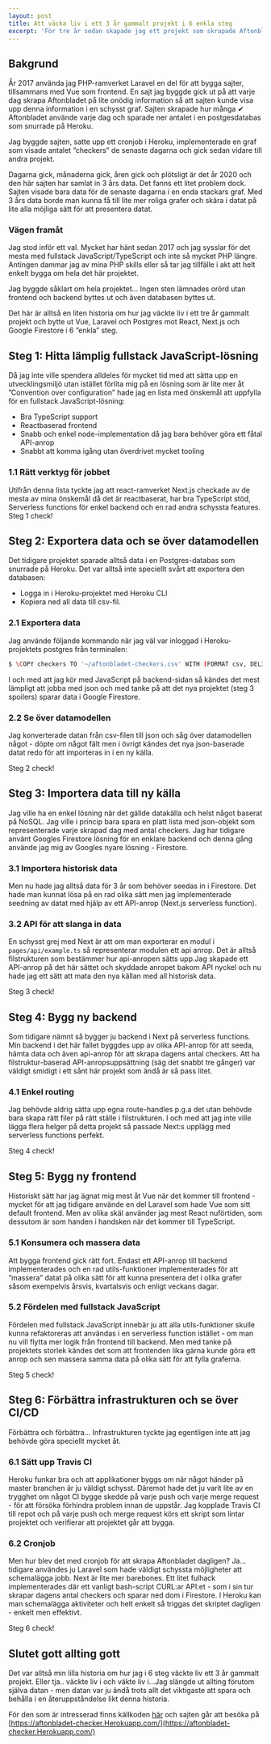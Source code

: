 ```yaml
---
layout: post
title: Att väcka liv i ett 3 år gammalt projekt i 6 enkla steg
excerpt: 'För tre år sedan skapade jag ett projekt som skrapade Aftonbladet dagligen. Det här är historien om vad som hände 3 år senare.'
---
```


## Bakgrund
År 2017 använda jag PHP-ramverket Laravel en del för att bygga sajter, tillsammans med Vue som frontend. En sajt jag byggde gick ut på att varje dag skrapa Aftonbladet på lite onödig information så att sajten kunde visa upp denna information i en schysst graf. Sajten skrapade hur många ✔ Aftonbladet använde varje dag och sparade ner antalet i en postgesdatabas som snurrade på Heroku. 

Jag byggde sajten, satte upp ett cronjob i Heroku, implementerade en graf som visade antalet ”checkers” de senaste dagarna och gick sedan vidare till andra projekt. 

Dagarna gick, månaderna gick, åren gick och plötsligt är det år 2020 och den här sajten har samlat in 3 års data. Det fanns ett litet problem dock. Sajten visade bara data för de senaste dagarna i en enda stackars graf. Med 3 års data borde man kunna få till lite mer roliga grafer och skära i datat på lite alla möjliga sätt för att presentera datat.

### Vägen framåt
Jag stod inför ett val. Mycket har hänt sedan 2017 och jag sysslar för det mesta med fullstack JavaScript/TypeScript och inte så mycket PHP längre. Antingen dammar jag av mina PHP skills eller så tar jag tillfälle i akt att helt enkelt bygga om hela det här projektet. 

Jag byggde såklart om hela projektet… Ingen sten lämnades orörd utan frontend och backend byttes ut och även databasen byttes ut. 

Det här är alltså en liten historia om hur jag väckte liv i ett tre år gammalt projekt och bytte ut Vue, Laravel och Postgres mot React, Next.js och Google Firestore i 6 ”enkla” steg.

## Steg 1: Hitta lämplig fullstack JavaScript-lösning
Då jag inte ville spendera alldeles för mycket tid med att sätta upp en utvecklingsmiljö utan istället förlita mig på en lösning som är lite mer åt ”Convention over configuration” hade jag en lista med önskemål att uppfylla för en fullstack JavaScript-lösning:

* Bra TypeScript support
* Reactbaserad frontend
* Snabb och enkel node-implementation då jag bara behöver göra ett fåtal API-anrop
* Snabbt att komma igång utan överdrivet mycket tooling

### 1.1 Rätt verktyg för jobbet
Utifrån denna lista tyckte jag att react-ramverket Next.js checkade av de mesta av mina önskemål då det är reactbaserat, har bra TypeScript stöd, Serverless functions för enkel backend och en rad andra schyssta features. Steg 1 check!
 
## Steg 2: Exportera data och se över datamodellen
Det tidigare projektet sparade alltså data i en Postgres-databas som snurrade på Heroku. Det var alltså inte speciellt svårt att exportera den databasen:

* Logga in i Heroku-projektet med Heroku CLI
* Kopiera ned all data till csv-fil.

### 2.1 Exportera data
Jag använde följande kommando när jag väl var inloggad i Heroku-projektets postgres från terminalen: 

```bash
$ \COPY checkers TO '~/aftonbladet-checkers.csv' WITH (FORMAT csv, DELIMITER ',',  HEADER true);
```

I och med att jag kör med JavaScript på backend-sidan så kändes det mest lämpligt att jobba med json och med tanke på att det nya projektet (steg 3 spoilers)  sparar data i Google Firestore.

### 2.2 Se över datamodellen
Jag konverterade datan från csv-filen till json och såg över datamodellen något - döpte om något fält men i övrigt kändes det nya json-baserade datat redo för att importeras in i en ny källa.

Steg 2 check!

## Steg 3: Importera data till ny källa
Jag ville ha en enkel lösning när det gällde datakälla och helst något baserat på NoSQL. Jag ville i princip bara spara en platt lista med json-objekt som representerade varje skrapad dag med antal checkers. Jag har tidigare använt Googles Firestore lösning för en enklare backend och denna gång använde jag mig av Googles nyare lösning - Firestore.

### 3.1 Importera historisk data
Men nu hade jag alltså data för 3 år som behöver seedas in i Firestore. Det hade man kunnat lösa på en rad olika sätt men jag implementerade seedning av datat med hjälp av ett API-anrop (Next.js serverless function).


### 3.2 API för att slanga in data
En schysst grej med Next är att om man exporterar en modul i `pages/api/example.ts` så representerar modulen ett api anrop. Det är alltså filstrukturen som bestämmer hur api-anropen sätts upp.Jag skapade ett API-anrop på det här sättet och skyddade anropet bakom API nyckel och nu hade jag ett sätt att mata den nya källan med all historisk data. 

Steg 3 check!

## Steg 4: Bygg ny backend
Som tidigare nämnt så bygger ju backend i Next på serverless functions. Min backend i det här fallet byggdes upp av olika API-anrop för att seeda, hämta data och även api-anrop för att skrapa dagens antal checkers. Att ha filstruktur-baserad API-anropsuppsättning (säg det snabbt tre gånger) var väldigt smidigt i ett sånt här projekt som ändå är så pass litet.

### 4.1 Enkel routing
Jag behövde aldrig sätta upp egna route-handles p.g.a det utan behövde bara skapa rätt filer på rätt ställe i filstrukturen. I och med att jag inte ville lägga flera helger på detta projekt så passade Next:s upplägg med serverless functions perfekt.

Steg 4 check!

## Steg 5: Bygg ny frontend
Historiskt sätt har jag ägnat mig mest åt Vue när det kommer till frontend - mycket för att jag tidigare använde en del Laravel  som hade Vue som sitt default frontend. Men av olika skäl använder jag mest React nuförtiden, som dessutom är som handen i handsken när det kommer till TypeScript.

### 5.1 Konsumera och massera data
Att bygga frontend gick rätt fort. Endast ett API-anrop till backend implementerades och en rad utils-funktioner implementerades för att ”massera” datat på olika sätt för att kunna presentera det i olika grafer såsom exempelvis årsvis, kvartalsvis och enligt veckans dagar.

### 5.2 Fördelen med fullstack JavaScript
Fördelen med fullstack JavaScript innebär ju att alla utils-funktioner skulle kunna refaktoreras att användas i en serverless function istället - om man nu vill flytta mer logik från frontend till backend. Men med tanke på projektets storlek kändes det som att frontenden lika gärna kunde göra ett anrop och sen massera samma data på olika sätt för att fylla graferna. 

Steg 5 check!

## Steg 6: Förbättra infrastrukturen och se över CI/CD
Förbättra och förbättra… Infrastrukturen tyckte jag egentligen inte att jag behövde göra speciellt mycket åt. 

### 6.1 Sätt upp Travis CI
Heroku funkar bra och att applikationer byggs om när något händer på master branchen är ju väldigt schysst. Däremot hade det ju varit lite av en trygghet om något CI bygge skedde på varje push och varje merge request - för att försöka förhindra problem innan de uppstår. 
Jag kopplade Travis CI till repot och på varje push och merge request körs ett skript som lintar projektet och verifierar att projektet går att bygga.

### 6.2 Cronjob
Men hur blev det med cronjob för att skrapa Aftonbladet dagligen? Ja… tidigare användes ju Laravel som hade väldigt schyssta möjligheter att schemalägga jobb. Next är lite mer barebones. Ett litet fulhack implementerades där ett vanligt bash-script CURL:ar API:et - som i sin tur skrapar dagens antal checkers och sparar ned dom i Firestore. I Heroku kan man schemalägga aktiviteter och helt enkelt så triggas det skriptet dagligen - enkelt men effektivt.

Steg 6 check!

## Slutet gott allting gott
Det var alltså min lilla historia om hur jag i 6 steg väckte liv ett 3 år gammalt projekt. Eller tja.. väckte liv i och väkte liv i...Jag slängde ut allting förutom själva datan - men datan var ju ändå trots allt det viktigaste att spara och behålla i en återuppståndelse likt denna historia.

För den som är intresserad finns källkoden [här](https://github.com/danielv14/aftonbladet-checkr-next) och sajten går att besöka på [https://aftonbladet-checker.Herokuapp.com/](https://aftonbladet-checker.Herokuapp.com/)

